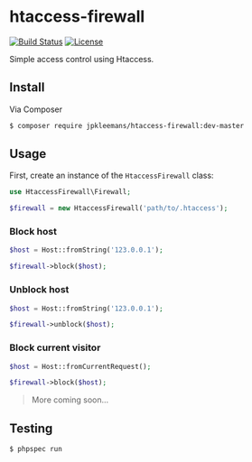 # htaccess-firewall

[![Build Status](https://travis-ci.org/jpkleemans/htaccess-firewall.svg?branch=master)](https://travis-ci.org/jpkleemans/htaccess-firewall)
[![License](https://img.shields.io/badge/license-MIT-brightgreen.svg)](LICENSE.md)

Simple access control using Htaccess.

## Install

Via Composer

``` bash
$ composer require jpkleemans/htaccess-firewall:dev-master
```

## Usage

First, create an instance of the `HtaccessFirewall` class:

``` php
use HtaccessFirewall\Firewall;

$firewall = new HtaccessFirewall('path/to/.htaccess');
```

### Block host

``` php
$host = Host::fromString('123.0.0.1');

$firewall->block($host);
```

### Unblock host

``` php
$host = Host::fromString('123.0.0.1');

$firewall->unblock($host);
```

### Block current visitor

``` php
$host = Host::fromCurrentRequest();

$firewall->block($host);
```

> More coming soon...

## Testing

``` bash
$ phpspec run
```
